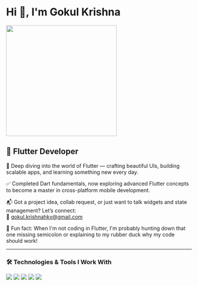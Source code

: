 # Hi 👋, I'm Gokul Krishna

<img src="https://media.giphy.com/media/JIX9t2j0ZTN9S/giphy.gif" width="300"/>

## 🚀 Flutter Developer

📘 Deep diving into the world of Flutter — crafting beautiful UIs, building scalable apps, and learning something new every day.

✅ Completed Dart fundamentals, now exploring advanced Flutter concepts to become a master in cross-platform mobile development.

📬 Got a project idea, collab request, or just want to talk widgets and state management? Let’s connect:  
📧 gokul.krishnahkv@gmail.com

🎯 Fun fact: When I'm not coding in Flutter, I'm probably hunting down that one missing semicolon or explaining to my rubber duck why my code should work!

---

### 🛠️ Technologies & Tools I Work With

<p>
  <img src="https://img.shields.io/badge/Flutter-02569B?logo=flutter&logoColor=white&style=for-the-badge"/>
  <img src="https://img.shields.io/badge/Dart-0175C2?logo=dart&logoColor=white&style=for-the-badge"/>
  <img src="https://img.shields.io/badge/HTML5-E34F26?logo=html5&logoColor=white&style=for-the-badge"/>
  <img src="https://img.shields.io/badge/CSS3-1572B6?logo=css3&logoColor=white&style=for-the-badge"/>
  <img src="https://img.shields.io/badge/JavaScript-F7DF1E?logo=javascript&logoColor=black&style=for-the-badge"/>
  
</p>
